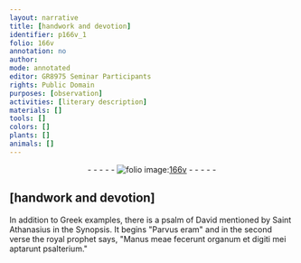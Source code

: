 ```yaml
---
layout: narrative
title: [handwork and devotion]
identifier: p166v_1
folio: 166v
annotation: no
author:
mode: annotated
editor: GR8975 Seminar Participants
rights: Public Domain
purposes: [observation]
activities: [literary description]
materials: []
tools: []
colors: []
plants: []
animals: []
---
```


 <div class="folio" align="center">- - - - - <a href="http://gallica.bnf.fr/ark:/12148/btv1b10500001g/f338.image" target="_blank"><img src="https://cu-mkp.github.io/GR8975-edition/assets/photo-icon.png" alt="folio image: " style="display:inline-block; margin-bottom:-3px;"/>166v</a> - - - - - </div> <span class="activity"></span> 

## [handwork and devotion]

 
In addition to <span class="name">Greek</span> examples, there is a <span class="name">psalm of David</span> mentioned by <span class="name">Saint Athanasius</span> in the <span class="name">Synopsis</span>. It begins "Parvus eram" and in the second verse the royal prophet says, "Manus meae fecerunt organum et digiti mei aptarunt psalterium."
 